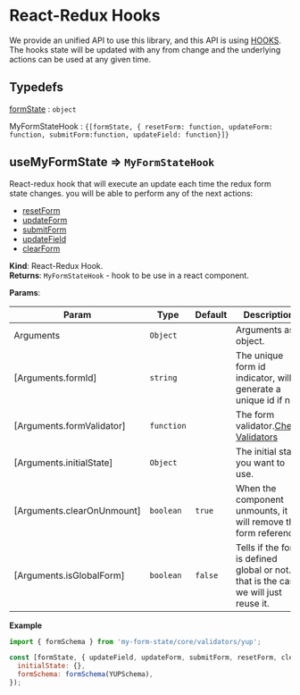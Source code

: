 # React-Redux Hooks

We provide an unified API to use this library, and this API is using <a href="https://react-redux.js.org/next/api/hooks">HOOKS</a>. The hooks state will be updated with any from change and the underlying actions can be used at any given time.

## Typedefs

<dl>
<dt><a href="#formState">formState</a> : <code>object</code></dt>
<dd></dd>
</dl>

<dl>
<dt><a>MyFormStateHook</a> : <code>{[formState, { resetForm: function, updateForm: function, submitForm:function, updateField: function}]}</code></dt>
<dd></dd>
</dl>

## useMyFormState ⇒ <code>MyFormStateHook</code>

React-redux hook that will execute an update each time the redux form state changes. you will be able to
perform any of the next actions:

- <a href="/#/redux/operations/README#resetform">resetForm</a>
- <a href="/#/redux/operations/README#updateform">updateForm</a>
- <a href="/#/redux/operations/README#submitform">submitForm</a>
- <a href="/#/redux/operations/README#updatefield">updateField</a>
- <a href="/#/redux/operations/README#clearform">clearForm</a>

**Kind**: React-Redux Hook.  
**Returns**: <code>MyFormStateHook</code> - hook to be use in a react component.

**Params**:

| Param                      | Type                  | Default            | Description                                                                            |
| -------------------------- | --------------------- | ------------------ | -------------------------------------------------------------------------------------- |
| Arguments                  | <code>Object</code>   |                    | Arguments as object.                                                                   |
| [Arguments.formId]         | <code>string</code>   |                    | The unique form id indicator, will generate a unique id if not.                        |
| [Arguments.formValidator]  | <code>function</code> |                    | The form validator.<a href="/#/core/validators/README">Check Validators</a>            |
| [Arguments.initialState]   | <code>Object</code>   |                    | The initial state you want to use.                                                     |
| [Arguments.clearOnUnmount] | <code>boolean</code>  | <code>true</code>  | When the component unmounts, it will remove the form reference.                        |
| [Arguments.isGlobalForm]   | <code>boolean</code>  | <code>false</code> | Tells if the form is defined global or not. If that is the case we will just reuse it. |

**Example**

```js
import { formSchema } from 'my-form-state/core/validators/yup';

const [formState, { updateField, updateForm, submitForm, resetForm, clearForm }] = useMyFormState({
  initialState: {},
  formSchema: formSchema(YUPSchema),
});
```
